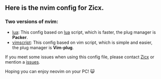 ## Here is the nvim config for Zicx.

### Two versions of nvim:
- [lua](https://github.com/Xuer04/Awesome-dotfiles/tree/main/nvim/lua): This config based on [lua](http://www.lua.org/home.html) script, which is faster, the plug manager is **Packer**.
- [vimscript](https://github.com/Xuer04/Awesome-dotfiles/tree/main/nvim/vimscript): This config based on vim script, which is simple and easier, the plug manager is **Vim-plug**.

If you meet some issues when using this config file, please contact [Zicx](https://github.com/Xuer04) or mention a [issues](https://github.com/Xuer04/Mydotfiles/issues).

Hoping you can enjoy neovim on your PC! 😺
